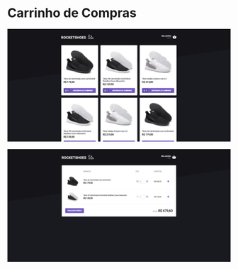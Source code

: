 # Carrinho de Compras

![Projeto](https://github.com/Qwwerty/ignite-template-reactjs-criando-um-hook-de-carrinho-de-compras/blob/master/img/image1.PNG)

![Projeto](https://github.com/Qwwerty/ignite-template-reactjs-criando-um-hook-de-carrinho-de-compras/blob/master/img/image2.PNG)
